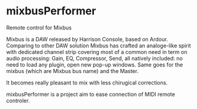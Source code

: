 mixbusPerformer
===============

Remote control for Mixbus

Mixbus is a DAW released by Harrison Console, based on Ardour.
Comparing to other DAW solution Mixbus has crafted an analoge-like spirit with dedicated channel strip covering most of a common need in term on audio processing: Gain, EQ, Compressor, Send, all natively included: no need to load any plugin, open new pop-up windows.
Same goes for the mixbus (which are Mixbus bus name) and the Master.

It becomes really pleasant to mix with less chirugical corrections.


mixbusPerformer is a project aim to ease connection of MIDI remote controler.
